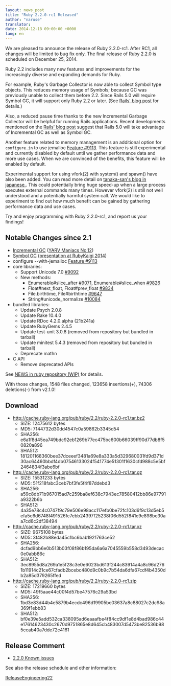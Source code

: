 ```yaml
---
layout: news_post
title: "Ruby 2.2.0-rc1 Released"
author: "naruse"
translator:
date: 2014-12-18 09:00:00 +0000
lang: en
---
```


We are pleased to announce the release of Ruby 2.2.0-rc1.
After RC1, all changes will be limited to bug fix only.
The final release of Ruby 2.2.0 is scheduled on December 25, 2014.

Ruby 2.2 includes many new features and improvements for the increasingly
diverse and expanding demands for Ruby.

For example, Ruby's Garbage Collector is now able to collect Symbol type objects.
This reduces memory usage of Symbols; because GC was previously unable to collect them before 2.2.
Since Rails 5.0 will require Symbol GC, it will support only Ruby 2.2
or later. (See [Rails' blog post](http://weblog.rubyonrails.org/2014/8/20/Rails-4-2-beta1/) for details.)

Also, a reduced pause time thanks to the new Incremental Garbage Collector will be helpful for running Rails applications. Recent developments mentioned on the [Rails' blog post](weblog.rubyonrails.org) suggest that Rails 5.0 will take advantage of Incremental GC as well as Symbol GC.

Another feature related to memory management is an additional option for `configure.in` to use jemalloc
[Feature #9113](https://bugs.ruby-lang.org/issues/9113).
This feature is still experimental and currently disabled by default until we gather performance data and more use cases. When we are convinced of the benefits, this feature will be enabled by default.

Experimental support for using vfork(2) with system() and spawn() have also been added. You can read more detail on [tanaka-san's blog in japanese.](http://www.a-k-r.org/d/2014-09.html#a2014_09_06).
This could potentially bring huge speed-up when a large process executes external commands many times.
However vfork(2) is still not well understood and a potentially harmful system call. We would like to experiment to find out how much benefit can be gained by gathering performance data and use cases.

Try and enjoy programming with Ruby 2.2.0-rc1, and report us your findings!

## Notable Changes since 2.1

* [Incremental GC](https://bugs.ruby-lang.org/issues/10137) ([YARV Maniacs No.12](http://magazine.rubyist.net/?0048-YARVManiacs))
* [Symbol GC](https://bugs.ruby-lang.org/issues/9634) ([presentation at RubyKaigi 2014](http://www.slideshare.net/authorNari/symbol-gc))
* configure --with-jemalloc [Feature #9113](https://bugs.ruby-lang.org/issues/9113)
* core libraries:
  * Support Unicode 7.0 [#9092](https://bugs.ruby-lang.org/issues/9092)
  * New methods:
    * Enumerable#slice_after [#9071](https://bugs.ruby-lang.org/issues/9071), Enumerable#slice_when [#9826](https://bugs.ruby-lang.org/issues/9826)
    * Float#next_float, Float#prev_float [#9834](https://bugs.ruby-lang.org/issues/9834)
    * File.birthtime, File#birthtime [#9647](https://bugs.ruby-lang.org/issues/9647)
    * String#unicode_normalize [#10084](https://bugs.ruby-lang.org/issues/10084)
* bundled libraries:
  * Update Psych 2.0.8
  * Update Rake 10.4.0
  * Update RDoc 4.2.0.alpha (21b241a)
  * Update RubyGems 2.4.5
  * Update test-unit 3.0.8 (removed from repository but bundled
in tarball)
  * Update minitest 5.4.3 (removed from repository but bundled in tarball)
  * Deprecate mathn
* C API
  * Remove deprecated APIs

See [NEWS in ruby repository (WIP)](https://github.com/ruby/ruby/blob/v2_2_0_rc1/NEWS) for details.

With those changes, 1548 files changed, 123658 insertions(+), 74306 deletions(-) from v2.1.0!

## Download

* <http://cache.ruby-lang.org/pub/ruby/2.2/ruby-2.2.0-rc1.tar.bz2>
  * SIZE:   12475612 bytes
  * MD5:    7144732d30dd4547c0a59862b3345d54
  * SHA256: e6a1f8d45ea749bdc92eb1269b77ec475bc600b66039ff90d77db8f50820a896
  * SHA512: 181201168360bee37dceeef3481a69e8a333a5d329680031fd9d371d30ac64460bbdf4db07546133024f541774e51301f1630cfd988c5e5bf2464834f3abe6bf
* <http://cache.ruby-lang.org/pub/ruby/2.2/ruby-2.2.0-rc1.tar.gz>
  * SIZE:   15531233 bytes
  * MD5:    51f218fabc3ceb7bf3fe5f4f87ddebd3
  * SHA256: a59c8db71b967015ad7c259ba8ef638c7943ec78580412bb86e97791a9322b6b
  * SHA512: 4a35e78c4c0747f9c79e506e98acc117efb0be72fc103d6f9c13d5eb5efa5c6d6748f491526fc7ebb24397f25238f06d552f841e9e898be30aa7cd6c2df38494
* <http://cache.ruby-lang.org/pub/ruby/2.2/ruby-2.2.0-rc1.tar.xz>
  * SIZE:   9675108 bytes
  * MD5:    3f482b88eda45c1bc6bab1921763ce52
  * SHA256: dcfad9bb6e0b513b03f08f86b195da6a6a7045559b558d3493decac0e0abb86c
  * SHA512: 3ec8955d8a269a1e5f28c3e0e6023bd613f244c83914a4a8c96d2761b11914c21ce67cfadb2bcebc480d9c0b9c7b54da6dfa67cdf4b4350db2a85d379265ffed
* <http://cache.ruby-lang.org/pub/ruby/2.2/ruby-2.2.0-rc1.zip>
  * SIZE:   17219660 bytes
  * MD5:    49f5aae44c00f4d57be47576c29a53bd
  * SHA256: 1bd3e83d44b4e5879b4ecdc496d19905bc03637a8c88027c2dc98a369f1ebb83
  * SHA512: bf0e39e5add532ca338095ad6eaaafbe4f84cc9df1e8d4bad986c44e17614623430c2670d9751865e8d645cb483007d5473be82536b985ccab40a7dde72c4161

## Release Comment

* [2.2.0 Known issues](http://bugs.ruby-lang.org/projects/ruby-trunk/issues?query_id=115)

See also the release schedule and other information:

[ReleaseEngineering22](http://bugs.ruby-lang.org/projects/ruby-trunk/wiki/ReleaseEngineering22)
